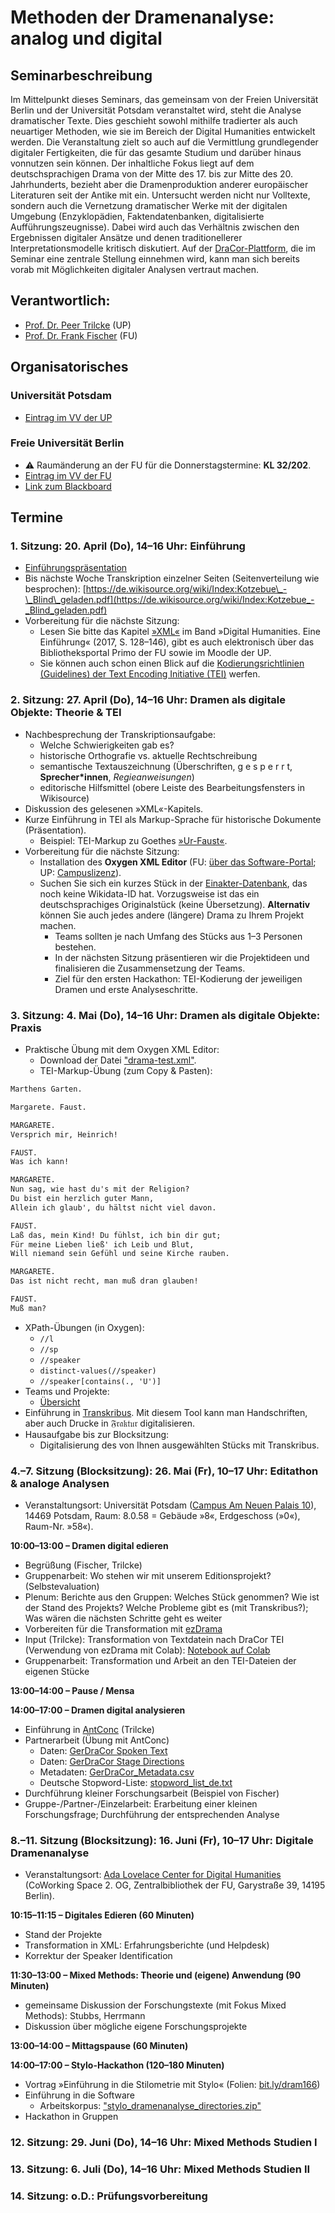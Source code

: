 # Methoden der Dramenanalyse: analog und digital

## Seminarbeschreibung
Im Mittelpunkt dieses Seminars, das gemeinsam von der Freien Universität Berlin und der Universität Potsdam veranstaltet wird, steht die Analyse dramatischer Texte. Dies geschieht sowohl mithilfe tradierter als auch neuartiger Methoden, wie sie im Bereich der Digital Humanities entwickelt werden. Die Veranstaltung zielt so auch auf die Vermittlung grundlegender digitaler Fertigkeiten, die für das gesamte Studium und darüber hinaus vonnutzen sein können. Der inhaltliche Fokus liegt auf dem deutschsprachigen Drama von der Mitte des 17. bis zur Mitte des 20. Jahrhunderts, bezieht aber die Dramenproduktion anderer europäischer Literaturen seit der Antike mit ein. Untersucht werden nicht nur Volltexte, sondern auch die Vernetzung dramatischer Werke mit der digitalen Umgebung (Enzyklopädien, Faktendatenbanken, digitalisierte Aufführungszeugnisse). Dabei wird auch das Verhältnis zwischen den Ergebnissen digitaler Ansätze und denen traditionellerer Interpretationsmodelle kritisch diskutiert. Auf der [DraCor-Plattform](https://dracor.org/), die im Seminar eine zentrale Stellung einnehmen wird, kann man sich bereits vorab mit Möglichkeiten digitaler Analysen vertraut machen.

## Verantwortlich:
- [Prof. Dr. Peer Trilcke](https://www.uni-potsdam.de/de/lit-19-jhd/welcome) (UP)
- [Prof. Dr. Frank Fischer](https://lehkost.github.io/) (FU)

## Organisatorisches
### Universität Potsdam
- [Eintrag im VV der UP](https://puls.uni-potsdam.de/qisserver/rds?state=verpublish&status=init&vmfile=no&publishid=100743&moduleCall=webInfo&publishConfFile=webInfo&publishSubDir=veranstaltung)

### Freie Universität Berlin
- :warning: Raumänderung an der FU für die Donnerstagstermine: **KL 32/202**.
- [Eintrag im VV der FU](https://www.fu-berlin.de/vv/de/lv/793092)
- [Link zum Blackboard](https://fu-berlin.blackboard.com/webapps/blackboard/execute/courseMain?course_id=_180984_1)

## Termine
### 1. Sitzung: 20. April (Do), 14–16 Uhr: Einführung
- [Einführungspräsentation](https://lehkost.github.io/slides/2023-04-20-dramenanalyse-intro/index.html)
- Bis nächste Woche Transkription einzelner Seiten (Seitenverteilung wie besprochen): [https://de.wikisource.org/wiki/Index:Kotzebue\_-\_Blind\_geladen.pdf](https://de.wikisource.org/wiki/Index:Kotzebue_-_Blind_geladen.pdf)
- Vorbereitung für die nächste Sitzung:
  - Lesen Sie bitte das Kapitel [»XML«](https://doi.org/10.1007/978-3-476-05446-3_9) im Band »Digital Humanities. Eine Einführung« (2017, S. 128–146), gibt es auch elektronisch über das Bibliotheksportal Primo der FU sowie im Moodle der UP.
  - Sie können auch schon einen Blick auf die [Kodierungsrichtlinien (Guidelines) der Text Encoding Initiative (TEI)](https://tei-c.org/release/doc/tei-p5-doc/de/html/index.html) werfen.

### 2. Sitzung: 27. April (Do), 14–16 Uhr: Dramen als digitale Objekte: Theorie & TEI
- Nachbesprechung der Transkriptionsaufgabe:
  - Welche Schwierigkeiten gab es?
  - historische Orthografie vs. aktuelle Rechtschreibung
  - semantische Textauszeichnung (Überschriften, g e s p e r r t, **Sprecher\*innen**, *Regieanweisungen*)
  - editorische Hilfsmittel (obere Leiste des Bearbeitungsfensters in Wikisource)
- Diskussion des gelesenen »XML«-Kapitels.
- Kurze Einführung in TEI als Markup-Sprache für historische Dokumente (Präsentation).
  - Beispiel: TEI-Markup zu Goethes [»Ur-Faust«](https://dracor.org/api/corpora/ger/play/goethe-faust-in-urspruenglicher-gestalt/tei).
- Vorbereitung für die nächste Sitzung:
  - Installation des **Oxygen XML Editor** (FU: [über das Software-Portal](https://portal.zedat.fu-berlin.de/software/); UP: [Campuslizenz](https://www.uni-potsdam.de/de/zim/angebote-loesungen/software-campuslizenzen/oxygen-xml-editor)).
  - Suchen Sie sich ein kurzes Stück in der [Einakter-Datenbank](https://einakter.dracor.org/), das noch keine Wikidata-ID hat. Vorzugsweise ist das ein deutschsprachiges Originalstück (keine Übersetzung). **Alternativ** können Sie auch jedes andere (längere) Drama zu Ihrem Projekt machen.
    - Teams sollten je nach Umfang des Stücks aus 1–3 Personen bestehen.
    - In der nächsten Sitzung präsentieren wir die Projektideen und finalisieren die Zusammensetzung der Teams.
    - Ziel für den ersten Hackathon: TEI-Kodierung der jeweiligen Dramen und erste Analyseschritte.

### 3. Sitzung: 4. Mai (Do), 14–16 Uhr: Dramen als digitale Objekte: Praxis
- Praktische Übung mit dem Oxygen XML Editor:
  - Download der Datei ["drama-test.xml"](https://raw.githubusercontent.com/dramenanalyse/dramenanalyse.github.io/main/drama-test.xml).
  - TEI-Markup-Übung (zum Copy & Pasten):

```txt
Marthens Garten.

Margarete. Faust.

MARGARETE.
Versprich mir, Heinrich!

FAUST.
Was ich kann!

MARGARETE.
Nun sag, wie hast du's mit der Religion?
Du bist ein herzlich guter Mann,
Allein ich glaub', du hältst nicht viel davon.

FAUST.
Laß das, mein Kind! Du fühlst, ich bin dir gut;
Für meine Lieben ließ' ich Leib und Blut,
Will niemand sein Gefühl und seine Kirche rauben.

MARGARETE.
Das ist nicht recht, man muß dran glauben!

FAUST.
Muß man?
```

- XPath-Übungen (in Oxygen):
  - ```//l```
  - ```//sp```
  - ```//speaker```
  - ```distinct-values(//speaker)```
  - ```//speaker[contains(., 'U')]```
- Teams und Projekte:
  - [Übersicht](https://etherpad.wikimedia.org/p/3xNEx6N2NS8YRZunRO0R)
- Einführung in [Transkribus](https://transkribus.eu/). Mit diesem Tool kann man Handschriften, aber auch Drucke in 𝔉𝔯𝔞𝔨𝔱𝔲𝔯 digitalisieren.
- Hausaufgabe bis zur Blocksitzung:
  - Digitalisierung des von Ihnen ausgewählten Stücks mit Transkribus.

### 4.–7. Sitzung (Blocksitzung): 26. Mai (Fr), 10–17 Uhr: Editathon & analoge Analysen
- Veranstaltungsort: Universität Potsdam ([Campus Am Neuen Palais 10](https://www.google.com/maps/place/52%C2%B023'59.3%22N+13%C2%B000'43.2%22E/@52.3995638,13.0120026,19.26z/data=!4m4!3m3!8m2!3d52.3998021!4d13.0120073)), 14469 Potsdam, Raum: 8.0.58 = Gebäude »8«, Erdgeschoss (»0«), Raum-Nr. »58«).

**10:00–13:00 – Dramen digital edieren**
- Begrüßung (Fischer, Trilcke)
- Gruppenarbeit: Wo stehen wir mit unserem Editionsprojekt? (Selbstevaluation)
- Plenum: Berichte aus den Gruppen: Welches Stück genommen? Wie ist der Stand des Projekts? Welche Probleme gibt es (mit Transkribus?); Was wären die nächsten Schritte geht es weiter
- Vorbereiten für die Transformation mit [ezDrama](https://github.com/dracor-org/ezdrama)
- Input (Trilcke): Transformation von Textdatein nach DraCor TEI (Verwendung von ezDrama mit Colab): [Notebook auf Colab](https://colab.research.google.com/github/dracor-org/ezdrama/blob/main/ezdramaparser.ipynb)
- Gruppenarbeit: Transformation und Arbeit an den TEI-Dateien der eigenen Stücke

**13:00–14:00 – Pause / Mensa**

**14:00–17:00 – Dramen digital analysieren**
- Einführung in [AntConc](https://www.laurenceanthony.net/software/antconc/) (Trilcke)
- Partnerarbeit (Übung mit AntConc)
  - Daten: [GerDraCor Spoken Text](https://github.com/dramenanalyse/dramenanalyse.github.io/blob/0515346f086c817ad5d411c7ab4933350c5b956d/GerDraCor_SpokenText.zip)
  - Daten: [GerDraCor Stage Directions](https://github.com/dramenanalyse/dramenanalyse.github.io/blob/0515346f086c817ad5d411c7ab4933350c5b956d/GerDraCor_StageDirections.zip)
  - Metadaten: [GerDraCor_Metadata.csv](https://github.com/dramenanalyse/dramenanalyse.github.io/blob/0515346f086c817ad5d411c7ab4933350c5b956d/GerDraCor_Metadata.csv)
  - Deutsche Stopword-Liste: [stopword_list_de.txt](https://github.com/dramenanalyse/dramenanalyse.github.io/blob/0515346f086c817ad5d411c7ab4933350c5b956d/stopword_list_de.txt)
- Durchführung kleiner Forschungsarbeit (Beispiel von Fischer)
- Gruppe-/Partner-/Einzelarbeit: Erarbeitung einer kleinen Forschungsfrage; Durchführung der entsprechenden Analyse

### 8.–11. Sitzung (Blocksitzung): 16. Juni (Fr), 10–17 Uhr: Digitale Dramenanalyse
- Veranstaltungsort: [Ada Lovelace Center for Digital Humanities](https://www.ada.fu-berlin.de/) (CoWorking Space 2. OG, Zentralbibliothek der FU, Garystraße 39, 14195 Berlin).

**10:15–11:15 – Digitales Edieren (60 Minuten)**
- Stand der Projekte
- Transformation in XML: Erfahrungsberichte (und Helpdesk)
- Korrektur der Speaker Identification

**11:30–13:00 – Mixed Methods: Theorie und (eigene) Anwendung (90 Minuten)**
- gemeinsame Diskussion der Forschungstexte (mit Fokus Mixed Methods): Stubbs, Herrmann
- Diskussion über mögliche eigene Forschungsprojekte

**13:00–14:00 – Mittagspause (60 Minuten)**

**14:00–17:00 – Stylo-Hackathon (120–180 Minuten)**
- Vortrag »Einführung in die Stilometrie mit Stylo« (Folien: [bit.ly/dram166](https://bit.ly/dram166))
- Einführung in die Software
  - Arbeitskorpus: ["stylo_dramenanalyse_directories.zip"](https://lehkost.github.io/slides/2023-06-16-dramenanalyse-stylo/files/stylo_dramenanalyse_directories.zip)
- Hackathon in Gruppen

### 12. Sitzung: 29. Juni (Do), 14–16 Uhr: Mixed Methods Studien I

### 13. Sitzung: 6. Juli (Do), 14–16 Uhr: Mixed Methods Studien II

### 14. Sitzung: o.D.: Prüfungsvorbereitung
